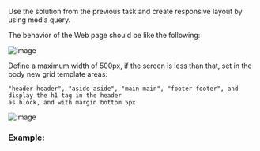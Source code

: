 Use the solution from the previous task and create responsive layout by using media query.

The behavior of the Web page should be like the following:

![image](https://github.com/nsinorov/SoftUniMainPath/assets/45227327/d4ffd60d-10fb-413b-9511-12d2dd8cbea0)

Define a maximum width of 500px, if the screen is less than that, set in the body new grid template areas: 

    "header header", "aside aside", "main main", "footer footer", and display the h1 tag in the header
    as block, and with margin bottom 5px

![image](https://github.com/nsinorov/SoftUniMainPath/assets/45227327/941511a3-09ab-4ad6-83a5-3e89e1d05b8a)

### Example: 

